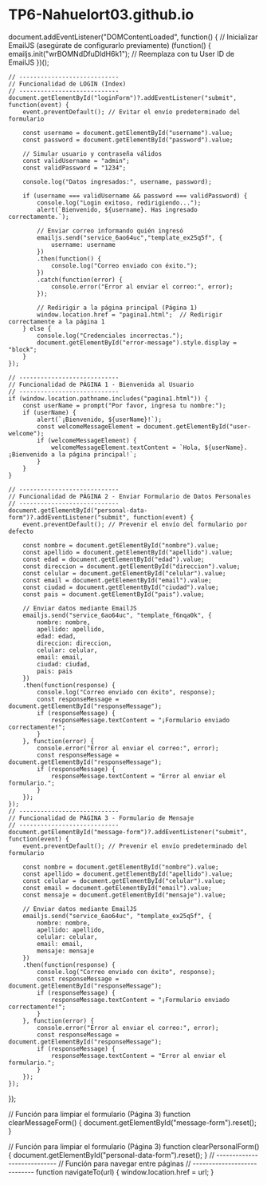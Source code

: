 # TP6-Nahuelort03.github.io
document.addEventListener("DOMContentLoaded", function() {
    // Inicializar EmailJS (asegúrate de configurarlo previamente)
    (function() {
        emailjs.init("wrBOMNdDfuDldH6k1"); // Reemplaza con tu User ID de EmailJS
    })();

    // ----------------------------
    // Funcionalidad de LOGIN (Index)
    // ----------------------------
    document.getElementById("loginForm")?.addEventListener("submit", function(event) {
        event.preventDefault(); // Evitar el envío predeterminado del formulario

        const username = document.getElementById("username").value;
        const password = document.getElementById("password").value;

        // Simular usuario y contraseña válidos
        const validUsername = "admin";
        const validPassword = "1234";

        console.log("Datos ingresados:", username, password);

        if (username === validUsername && password === validPassword) {
            console.log("Login exitoso, redirigiendo...");
            alert(`Bienvenido, ${username}. Has ingresado correctamente.`);

            // Enviar correo informando quién ingresó
            emailjs.send("service_6ao64uc","template_ex25q5f", {
                username: username
            })
            .then(function() {
                console.log("Correo enviado con éxito.");
            })
            .catch(function(error) {
                console.error("Error al enviar el correo:", error);
            });

            // Redirigir a la página principal (Página 1)
            window.location.href = "pagina1.html";  // Redirigir correctamente a la página 1
        } else {
            console.log("Credenciales incorrectas.");
            document.getElementById("error-message").style.display = "block";
        }
    });

    // ----------------------------
    // Funcionalidad de PÁGINA 1 - Bienvenida al Usuario
    // ----------------------------
    if (window.location.pathname.includes("pagina1.html")) {
        const userName = prompt("Por favor, ingresa tu nombre:");
        if (userName) {
            alert(`¡Bienvenido, ${userName}!`);
            const welcomeMessageElement = document.getElementById("user-welcome");
            if (welcomeMessageElement) {
                welcomeMessageElement.textContent = `Hola, ${userName}. ¡Bienvenido a la página principal!`;
            }
        }
    }

    // ----------------------------
    // Funcionalidad de PÁGINA 2 - Enviar Formulario de Datos Personales
    // ----------------------------
    document.getElementById("personal-data-form")?.addEventListener("submit", function(event) {
        event.preventDefault(); // Prevenir el envío del formulario por defecto

        const nombre = document.getElementById("nombre").value;
        const apellido = document.getElementById("apellido").value;
        const edad = document.getElementById("edad").value;
        const direccion = document.getElementById("direccion").value;
        const celular = document.getElementById("celular").value;
        const email = document.getElementById("email").value;
        const ciudad = document.getElementById("ciudad").value;
        const pais = document.getElementById("pais").value;

        // Enviar datos mediante EmailJS
        emailjs.send("service_6ao64uc", "template_f6nqa0k", {
            nombre: nombre,
            apellido: apellido,
            edad: edad,
            direccion: direccion,
            celular: celular,
            email: email,
            ciudad: ciudad,
            pais: pais
        })
        .then(function(response) {
            console.log("Correo enviado con éxito", response);
            const responseMessage = document.getElementById("responseMessage");
            if (responseMessage) {
                responseMessage.textContent = "¡Formulario enviado correctamente!";
            }
        }, function(error) {
            console.error("Error al enviar el correo:", error);
            const responseMessage = document.getElementById("responseMessage");
            if (responseMessage) {
                responseMessage.textContent = "Error al enviar el formulario.";
            }
        });
    });
    // ----------------------------
    // Funcionalidad de PÁGINA 3 - Formulario de Mensaje
    // ----------------------------
    document.getElementById("message-form")?.addEventListener("submit", function(event) {
        event.preventDefault(); // Prevenir el envío predeterminado del formulario

        const nombre = document.getElementById("nombre").value;
        const apellido = document.getElementById("apellido").value;
        const celular = document.getElementById("celular").value;
        const email = document.getElementById("email").value;
        const mensaje = document.getElementById("mensaje").value;

        // Enviar datos mediante EmailJS
        emailjs.send("service_6ao64uc", "template_ex25q5f", {
            nombre: nombre,
            apellido: apellido,
            celular: celular,
            email: email,
            mensaje: mensaje
        })
        .then(function(response) {
            console.log("Correo enviado con éxito", response);
            const responseMessage = document.getElementById("responseMessage");
            if (responseMessage) {
                responseMessage.textContent = "¡Formulario enviado correctamente!";
            }
        }, function(error) {
            console.error("Error al enviar el correo:", error);
            const responseMessage = document.getElementById("responseMessage");
            if (responseMessage) {
                responseMessage.textContent = "Error al enviar el formulario.";
            }
        });
    });
});

// Función para limpiar el formulario (Página 3)
function clearMessageForm() {
    document.getElementById("message-form").reset();
}

// Función para limpiar el formulario (Página 3)
function clearPersonalForm() {
    document.getElementById("personal-data-form").reset();
}
// ----------------------------
// Función para navegar entre páginas
// ----------------------------
function navigateTo(url) {
    window.location.href = url;
    }
